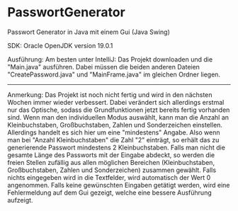 # PasswortGenerator
Passwort Generator in Java mit einem Gui (Java Swing)

SDK: Oracle OpenJDK version 19.0.1

Ausführung: Am besten unter IntelliJ:
Das Projekt downloaden und die "Main.java" ausführen. Dabei müssen die beiden anderen Dateien "CreatePassword.java" und "MainFrame.java" im gleichen Ordner liegen.

----

Anmerkung: 
Das Projekt ist noch nicht fertig und wird in den nächsten Wochen immer wieder verbessert. Dabei verändert sich allerdings erstmal nur das Optische, sodass die Grundfunktionen jetzt bereits fertig vorhanden sind. 
Wenn man den individuellen Modus auswählt, kann man die Anzahl an Kleinbuchstaben, Großbuchstaben, Zahlen und Sonderzeichen einstellen. Allerdings handelt es sich hier um eine "mindestens" Angabe. Also wenn man bei "Anzahl Kleinbuchstaben" die Zahl "2" einträgt, so erhält das zu generierende Passwort mindestens 2 Kleinbuchstaben. 
Falls man nicht die gesamte Länge des Passworts mit der Eingabe abdeckt, so werden die freien Stellen zufällig aus allen möglichen Bereichen (Kleinbuchstaben, Großbuchstaben, Zahlen und Sonderzeichen) zusammen gewählt.
Falls nichts eingegeben wird in die Textfelder, wird automatisch der Wert 0 angenommen.
Falls keine gewünschten Eingaben getätigt werden, wird eine Fehlermeldung auf dem Gui gezeigt, welche eine bessere Ausführung aufzeigt.

